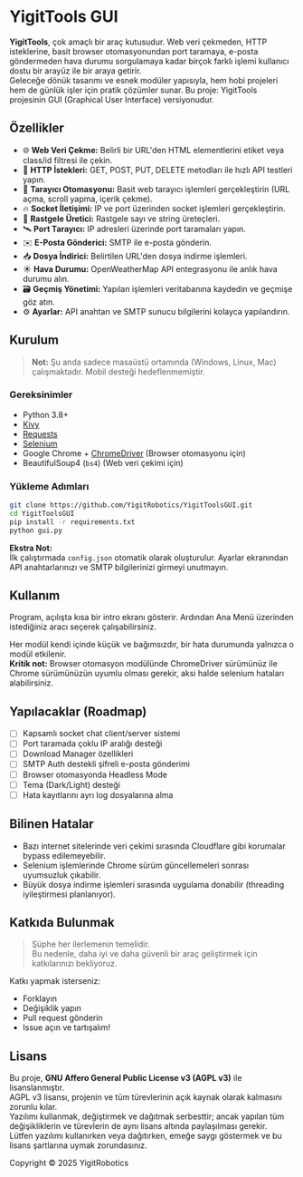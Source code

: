 # YigitTools GUI

**YigitTools**, çok amaçlı bir araç kutusudur. Web veri çekmeden, HTTP isteklerine, basit browser otomasyonundan port taramaya, e-posta göndermeden hava durumu sorgulamaya kadar birçok farklı işlemi kullanıcı dostu bir arayüz ile bir araya getirir.  
Geleceğe dönük tasarımı ve esnek modüler yapısıyla, hem hobi projeleri hem de günlük işler için pratik çözümler sunar. Bu proje: YigitTools projesinin GUI (Graphical User Interface) versiyonudur.

## Özellikler

- 🌐 **Web Veri Çekme:** Belirli bir URL'den HTML elementlerini etiket veya class/id filtresi ile çekin.
- 📡 **HTTP İstekleri:** GET, POST, PUT, DELETE metodları ile hızlı API testleri yapın.
- 🛜 **Tarayıcı Otomasyonu:** Basit web tarayıcı işlemleri gerçekleştirin (URL açma, scroll yapma, içerik çekme).
- 🔥 **Socket İletişimi:** IP ve port üzerinden socket işlemleri gerçekleştirin.
- 🎲 **Rastgele Üretici:** Rastgele sayı ve string üreteçleri.
- 🛰️ **Port Tarayıcı:** IP adresleri üzerinde port taramaları yapın.
- ✉️ **E-Posta Gönderici:** SMTP ile e-posta gönderin.
- 📥 **Dosya İndirici:** Belirtilen URL'den dosya indirme işlemleri.
- ☀️ **Hava Durumu:** OpenWeatherMap API entegrasyonu ile anlık hava durumu alın.
- 🗃️ **Geçmiş Yönetimi:** Yapılan işlemleri veritabanına kaydedin ve geçmişe göz atın.
- ⚙️ **Ayarlar:** API anahtarı ve SMTP sunucu bilgilerini kolayca yapılandırın.

## Kurulum

> **Not:** Şu anda sadece masaüstü ortamında (Windows, Linux, Mac) çalışmaktadır. Mobil desteği hedeflenmemiştir.

### Gereksinimler
- Python 3.8+
- [Kivy](https://kivy.org/#home)
- [Requests](https://docs.python-requests.org/en/latest/)
- [Selenium](https://www.selenium.dev/)
- Google Chrome + [ChromeDriver](https://sites.google.com/a/chromium.org/chromedriver/) (Browser otomasyonu için)
- BeautifulSoup4 (`bs4`) (Web veri çekimi için)

### Yükleme Adımları

```bash
git clone https://github.com/YigitRobotics/YigitToolsGUI.git
cd YigitToolsGUI
pip install -r requirements.txt
python gui.py
```

**Ekstra Not:**  
İlk çalıştırmada `config.json` otomatik olarak oluşturulur. Ayarlar ekranından API anahtarlarınızı ve SMTP bilgilerinizi girmeyi unutmayın.

## Kullanım

Program, açılışta kısa bir intro ekranı gösterir. Ardından Ana Menü üzerinden istediğiniz aracı seçerek çalışabilirsiniz.

Her modül kendi içinde küçük ve bağımsızdır, bir hata durumunda yalnızca o modül etkilenir.  
**Kritik not:** Browser otomasyon modülünde ChromeDriver sürümünüz ile Chrome sürümünüzün uyumlu olması gerekir, aksi halde selenium hataları alabilirsiniz.

## Yapılacaklar (Roadmap)

- [ ] Kapsamlı socket chat client/server sistemi
- [ ] Port taramada çoklu IP aralığı desteği
- [ ] Download Manager özellikleri
- [ ] SMTP Auth destekli şifreli e-posta gönderimi
- [ ] Browser otomasyonda Headless Mode
- [ ] Tema (Dark/Light) desteği
- [ ] Hata kayıtlarını ayrı log dosyalarına alma

## Bilinen Hatalar

- Bazı internet sitelerinde veri çekimi sırasında Cloudflare gibi korumalar bypass edilemeyebilir.
- Selenium işlemlerinde Chrome sürüm güncellemeleri sonrası uyumsuzluk çıkabilir.
- Büyük dosya indirme işlemleri sırasında uygulama donabilir (threading iyileştirmesi planlanıyor).

## Katkıda Bulunmak

> Şüphe her ilerlemenin temelidir.  
Bu nedenle, daha iyi ve daha güvenli bir araç geliştirmek için katkılarınızı bekliyoruz.

Katkı yapmak isterseniz:
- Forklayın
- Değişiklik yapın
- Pull request gönderin
- Issue açın ve tartışalım!

## Lisans

Bu proje, **GNU Affero General Public License v3 (AGPL v3)** ile lisanslanmıştır.  
AGPL v3 lisansı, projenin ve tüm türevlerinin açık kaynak olarak kalmasını zorunlu kılar.  
Yazılımı kullanmak, değiştirmek ve dağıtmak serbesttir; ancak yapılan tüm değişikliklerin ve türevlerin de aynı lisans altında paylaşılması gerekir.  
Lütfen yazılımı kullanırken veya dağıtırken, emeğe saygı göstermek ve bu lisans şartlarına uymak zorundasınız.

Copyright © 2025 YigitRobotics